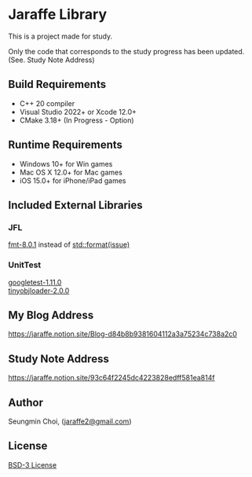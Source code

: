 ﻿# Jaraffe Library
This is a project made for study.

Only the code that corresponds to the study progress has been updated.
(See. Study Note Address)

## Build Requirements
- C++ 20 compiler
- Visual Studio 2022+ or Xcode 12.0+
- CMake 3.18+ (In Progress - Option)

## Runtime Requirements
- Windows 10+ for Win games 
- Mac OS X 12.0+ for Mac games
- iOS 15.0+ for iPhone/iPad games

## Included External Libraries
### JFL
[fmt-8.0.1](https://github.com/fmtlib/fmt) instead of [std::format(issue)](https://github.com/microsoft/STL/issues/1814) <br />
### UnitTest
[googletest-1.11.0](https://github.com/google/googletest) <br />
[tinyobjloader-2.0.0](https://github.com/tinyobjloader/tinyobjloader) <br />

## My Blog Address
https://jaraffe.notion.site/Blog-d84b8b9381604112a3a75234c738a2c0

## Study Note Address
https://jaraffe.notion.site/93c64f2245dc4223828edff581ea814f

## Author
Seungmin Choi, (jaraffe2@gmail.com)

## License
[BSD-3 License](http://opensource.org/licenses/BSD-3-Clause)
